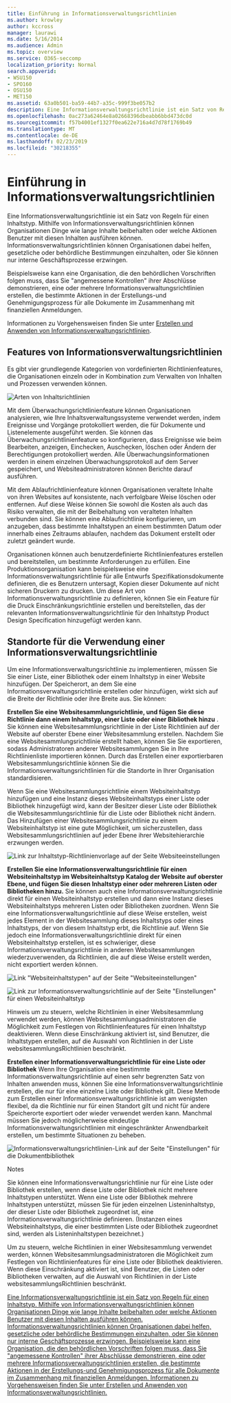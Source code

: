 ```yaml
---
title: Einführung in Informationsverwaltungsrichtlinien
ms.author: krowley
author: kccross
manager: laurawi
ms.date: 5/16/2014
ms.audience: Admin
ms.topic: overview
ms.service: O365-seccomp
localization_priority: Normal
search.appverid:
- WSU150
- SPO160
- OSU150
- MET150
ms.assetid: 63a0b501-ba59-44b7-a35c-999f3be057b2
description: Eine Informationsverwaltungsrichtlinie ist ein Satz von Regeln für einen Inhaltstyp. Mithilfe von Informationsverwaltungsrichtlinien können Organisationen Dinge wie lange Inhalte beibehalten oder welche Aktionen Benutzer mit diesen Inhalten ausführen können. Informationsverwaltungsrichtlinien können Organisationen dabei helfen, gesetzliche oder behördliche Bestimmungen einzuhalten, oder Sie können nur interne Geschäftsprozesse erzwingen.
ms.openlocfilehash: 0ac273a62464e8a02668396dbeabb6bbd473dc0d
ms.sourcegitcommit: f57b4001ef1327f0ea622e716a4d7d78f1769b49
ms.translationtype: MT
ms.contentlocale: de-DE
ms.lasthandoff: 02/23/2019
ms.locfileid: "30218355"
---
```

# <a name="introduction-to-information-management-policies"></a>Einführung in Informationsverwaltungsrichtlinien

Eine Informationsverwaltungsrichtlinie ist ein Satz von Regeln für einen Inhaltstyp. Mithilfe von Informationsverwaltungsrichtlinien können Organisationen Dinge wie lange Inhalte beibehalten oder welche Aktionen Benutzer mit diesen Inhalten ausführen können. Informationsverwaltungsrichtlinien können Organisationen dabei helfen, gesetzliche oder behördliche Bestimmungen einzuhalten, oder Sie können nur interne Geschäftsprozesse erzwingen. 
  
Beispielsweise kann eine Organisation, die den behördlichen Vorschriften folgen muss, dass Sie "angemessene Kontrollen" ihrer Abschlüsse demonstrieren, eine oder mehrere Informationsverwaltungsrichtlinien erstellen, die bestimmte Aktionen in der Erstellungs-und Genehmigungsprozess für alle Dokumente im Zusammenhang mit finanziellen Anmeldungen.
  
Informationen zu Vorgehensweisen finden Sie unter [Erstellen und Anwenden von Informationsverwaltungsrichtlinien](create-info-mgmt-policies.md).
  
## <a name="features-of-information-management-policies"></a>Features von Informationsverwaltungsrichtlinien
<a name="__top"> </a>

Es gibt vier grundlegende Kategorien von vordefinierten Richtlinienfeatures, die Organisationen einzeln oder in Kombination zum Verwalten von Inhalten und Prozessen verwenden können. 
  
![Arten von Inhaltsrichtlinien](media/19fcb8a3-974b-40d3-a13f-b76088d122f8.png)
  
Mit dem Überwachungsrichtlinienfeature können Organisationen analysieren, wie Ihre Inhaltsverwaltungssysteme verwendet werden, indem Ereignisse und Vorgänge protokolliert werden, die für Dokumente und Listenelemente ausgeführt werden. Sie können das Überwachungsrichtlinienfeature so konfigurieren, dass Ereignisse wie beim Bearbeiten, anzeigen, Einchecken, Auschecken, löschen oder Ändern der Berechtigungen protokolliert werden. Alle Überwachungsinformationen werden in einem einzelnen Überwachungsprotokoll auf dem Server gespeichert, und Websiteadministratoren können Berichte darauf ausführen. 
  
Mit dem Ablaufrichtlinienfeature können Organisationen veraltete Inhalte von ihren Websites auf konsistente, nach verfolgbare Weise löschen oder entfernen. Auf diese Weise können Sie sowohl die Kosten als auch das Risiko verwalten, die mit der Beibehaltung von veralteten Inhalten verbunden sind. Sie können eine Ablaufrichtlinie konfigurieren, um anzugeben, dass bestimmte Inhaltstypen an einem bestimmten Datum oder innerhalb eines Zeitraums ablaufen, nachdem das Dokument erstellt oder zuletzt geändert wurde.
  
Organisationen können auch benutzerdefinierte Richtlinienfeatures erstellen und bereitstellen, um bestimmte Anforderungen zu erfüllen. Eine Produktionsorganisation kann beispielsweise eine Informationsverwaltungsrichtlinie für alle Entwurfs Spezifikationsdokumente definieren, die es Benutzern untersagt, Kopien dieser Dokumente auf nicht sicheren Druckern zu drucken. Um diese Art von Informationsverwaltungsrichtlinie zu definieren, können Sie ein Feature für die Druck Einschränkungsrichtlinie erstellen und bereitstellen, das der relevanten Informationsverwaltungsrichtlinie für den Inhaltstyp Product Design Specification hinzugefügt werden kann.
  
## <a name="locations-to-use-an-information-management-policy"></a>Standorte für die Verwendung einer Informationsverwaltungsrichtlinie
<a name="__toc340213528"> </a>

Um eine Informationsverwaltungsrichtlinie zu implementieren, müssen Sie Sie einer Liste, einer Bibliothek oder einem Inhaltstyp in einer Website hinzufügen. Der Speicherort, an dem Sie eine Informationsverwaltungsrichtlinie erstellen oder hinzufügen, wirkt sich auf die Breite der Richtlinie oder ihre Breite aus. Sie können:
  
 **Erstellen Sie eine Websitesammlungsrichtlinie, und fügen Sie diese Richtlinie dann einem Inhaltstyp, einer Liste oder einer Bibliothek hinzu** . Sie können eine Websitesammlungsrichtlinie in der Liste Richtlinien auf der Website auf oberster Ebene einer Websitesammlung erstellen. Nachdem Sie eine Websitesammlungsrichtlinie erstellt haben, können Sie Sie exportieren, sodass Administratoren anderer Websitesammlungen Sie in Ihre Richtlinienliste importieren können. Durch das Erstellen einer exportierbaren Websitesammlungsrichtlinie können Sie die Informationsverwaltungsrichtlinien für die Standorte in Ihrer Organisation standardisieren. 
  
Wenn Sie eine Websitesammlungsrichtlinie einem Websiteinhaltstyp hinzufügen und eine Instanz dieses Websiteinhaltstyps einer Liste oder Bibliothek hinzugefügt wird, kann der Besitzer dieser Liste oder Bibliothek die Websitesammlungsrichtlinie für die Liste oder Bibliothek nicht ändern. Das Hinzufügen einer Websitesammlungsrichtlinie zu einem Websiteinhaltstyp ist eine gute Möglichkeit, um sicherzustellen, dass Websitesammlungsrichtlinien auf jeder Ebene ihrer Websitehierarchie erzwungen werden.
  
![Link zur Inhaltstyp-Richtlinienvorlage auf der Seite Websiteeinstellungen](media/26d3466a-23ec-443f-88f0-2aaff38e992b.png)
  
 **Erstellen Sie eine Informationsverwaltungsrichtlinie für einen Websiteinhaltstyp im Websiteinhaltstyp Katalog der Website auf oberster Ebene, und fügen Sie diesen Inhaltstyp einer oder mehreren Listen oder Bibliotheken hinzu.** Sie können auch eine Informationsverwaltungsrichtlinie direkt für einen Websiteinhaltstyp erstellen und dann eine Instanz dieses Websiteinhaltstyps mehreren Listen oder Bibliotheken zuordnen. Wenn Sie eine Informationsverwaltungsrichtlinie auf diese Weise erstellen, weist jedes Element in der Websitesammlung dieses Inhaltstyps oder eines Inhaltstyps, der von diesem Inhaltstyp erbt, die Richtlinie auf. Wenn Sie jedoch eine Informationsverwaltungsrichtlinie direkt für einen Websiteinhaltstyp erstellen, ist es schwieriger, diese Informationsverwaltungsrichtlinie in anderen Websitesammlungen wiederzuverwenden, da Richtlinien, die auf diese Weise erstellt werden, nicht exportiert werden können. 
  
![Link "Websiteinhaltstypen" auf der Seite "Websiteeinstellungen"](media/6f6fa51f-15d7-4782-b06f-a7b36e874cd3.png)
  
![Link zur Informationsverwaltungsrichtlinie auf der Seite "Einstellungen" für einen Websiteinhaltstyp](media/15d83a34-6c8f-4b6e-b6ee-e9b0a70cbb4b.png)
  
Hinweis um zu steuern, welche Richtlinien in einer Websitesammlung verwendet werden, können Websitesammlungsadministratoren die Möglichkeit zum Festlegen von Richtlinienfeatures für einen Inhaltstyp deaktivieren. Wenn diese Einschränkung aktiviert ist, sind Benutzer, die Inhaltstypen erstellen, auf die Auswahl von Richtlinien in der Liste websitesammlungsRichtlinien beschränkt.
  
 **Erstellen einer Informationsverwaltungsrichtlinie für eine Liste oder Bibliothek** Wenn Ihre Organisation eine bestimmte Informationsverwaltungsrichtlinie auf einen sehr begrenzten Satz von Inhalten anwenden muss, können Sie eine Informationsverwaltungsrichtlinie erstellen, die nur für eine einzelne Liste oder Bibliothek gilt. Diese Methode zum Erstellen einer Informationsverwaltungsrichtlinie ist am wenigsten flexibel, da die Richtlinie nur für einen Standort gilt und nicht für andere Speicherorte exportiert oder wieder verwendet werden kann. Manchmal müssen Sie jedoch möglicherweise eindeutige Informationsverwaltungsrichtlinien mit eingeschränkter Anwendbarkeit erstellen, um bestimmte Situationen zu beheben. 
  
![Informationsverwaltungsrichtlinien-Link auf der Seite "Einstellungen" für die Dokumentbibliothek](media/9fa6d366-6aab-49e1-a05c-898ac6f536e6.png)
  
Notes 
  
Sie können eine Informationsverwaltungsrichtlinie nur für eine Liste oder Bibliothek erstellen, wenn diese Liste oder Bibliothek nicht mehrere Inhaltstypen unterstützt. Wenn eine Liste oder Bibliothek mehrere Inhaltstypen unterstützt, müssen Sie für jeden einzelnen Listeninhaltstyp, der dieser Liste oder Bibliothek zugeordnet ist, eine Informationsverwaltungsrichtlinie definieren. (Instanzen eines Websiteinhaltstyps, die einer bestimmten Liste oder Bibliothek zugeordnet sind, werden als Listeninhaltstypen bezeichnet.)
  
Um zu steuern, welche Richtlinien in einer Websitesammlung verwendet werden, können Websitesammlungsadministratoren die Möglichkeit zum Festlegen von Richtlinienfeatures für eine Liste oder Bibliothek deaktivieren. Wenn diese Einschränkung aktiviert ist, sind Benutzer, die Listen oder Bibliotheken verwalten, auf die Auswahl von Richtlinien in der Liste websitesammlungsRichtlinien beschränkt.
  
[Eine Informationsverwaltungsrichtlinie ist ein Satz von Regeln für einen Inhaltstyp. Mithilfe von Informationsverwaltungsrichtlinien können Organisationen Dinge wie lange Inhalte beibehalten oder welche Aktionen Benutzer mit diesen Inhalten ausführen können. Informationsverwaltungsrichtlinien können Organisationen dabei helfen, gesetzliche oder behördliche Bestimmungen einzuhalten, oder Sie können nur interne Geschäftsprozesse erzwingen. Beispielsweise kann eine Organisation, die den behördlichen Vorschriften folgen muss, dass Sie "angemessene Kontrollen" ihrer Abschlüsse demonstrieren, eine oder mehrere Informationsverwaltungsrichtlinien erstellen, die bestimmte Aktionen in der Erstellungs-und Genehmigungsprozess für alle Dokumente im Zusammenhang mit finanziellen Anmeldungen. Informationen zu Vorgehensweisen finden Sie unter Erstellen und Anwenden von Informationsverwaltungsrichtlinien.](intro-to-info-mgmt-policies.md#__top)
  

